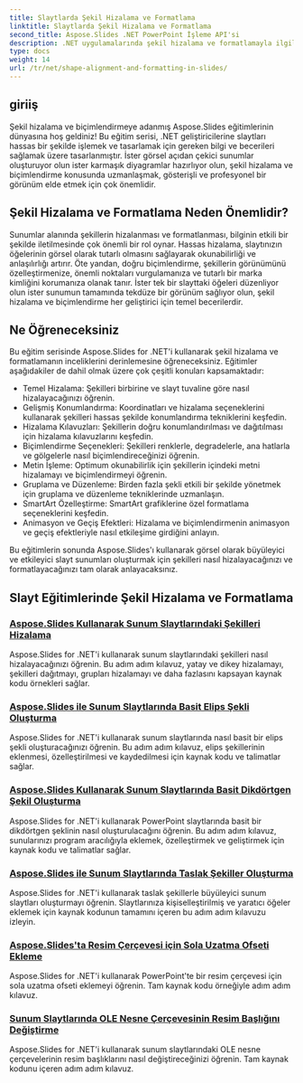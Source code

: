 ```yaml
---
title: Slaytlarda Şekil Hizalama ve Formatlama
linktitle: Slaytlarda Şekil Hizalama ve Formatlama
second_title: Aspose.Slides .NET PowerPoint İşleme API'si
description: .NET uygulamalarında şekil hizalama ve formatlamayla ilgili kapsamlı Aspose.Slides eğitimlerini keşfedin. Slayt sunumlarınızı hassas bir şekilde geliştirerek şekilleri zahmetsizce hizalamayı ve biçimlendirmeyi öğrenin.
type: docs
weight: 14
url: /tr/net/shape-alignment-and-formatting-in-slides/
---
```


## giriiş

Şekil hizalama ve biçimlendirmeye adanmış Aspose.Slides eğitimlerinin dünyasına hoş geldiniz! Bu eğitim serisi, .NET geliştiricilerine slaytları hassas bir şekilde işlemek ve tasarlamak için gereken bilgi ve becerileri sağlamak üzere tasarlanmıştır. İster görsel açıdan çekici sunumlar oluşturuyor olun ister karmaşık diyagramlar hazırlıyor olun, şekil hizalama ve biçimlendirme konusunda uzmanlaşmak, gösterişli ve profesyonel bir görünüm elde etmek için çok önemlidir.

## Şekil Hizalama ve Formatlama Neden Önemlidir?

Sunumlar alanında şekillerin hizalanması ve formatlanması, bilginin etkili bir şekilde iletilmesinde çok önemli bir rol oynar. Hassas hizalama, slaytınızın öğelerinin görsel olarak tutarlı olmasını sağlayarak okunabilirliği ve anlaşılırlığı artırır. Öte yandan, doğru biçimlendirme, şekillerin görünümünü özelleştirmenize, önemli noktaları vurgulamanıza ve tutarlı bir marka kimliğini korumanıza olanak tanır. İster tek bir slayttaki öğeleri düzenliyor olun ister sunumun tamamında tekdüze bir görünüm sağlıyor olun, şekil hizalama ve biçimlendirme her geliştirici için temel becerilerdir.

## Ne Öğreneceksiniz

Bu eğitim serisinde Aspose.Slides for .NET'i kullanarak şekil hizalama ve formatlamanın inceliklerini derinlemesine öğreneceksiniz. Eğitimler aşağıdakiler de dahil olmak üzere çok çeşitli konuları kapsamaktadır:

- Temel Hizalama: Şekilleri birbirine ve slayt tuvaline göre nasıl hizalayacağınızı öğrenin.
- Gelişmiş Konumlandırma: Koordinatları ve hizalama seçeneklerini kullanarak şekilleri hassas şekilde konumlandırma tekniklerini keşfedin.
- Hizalama Kılavuzları: Şekillerin doğru konumlandırılması ve dağıtılması için hizalama kılavuzlarını keşfedin.
- Biçimlendirme Seçenekleri: Şekilleri renklerle, degradelerle, ana hatlarla ve gölgelerle nasıl biçimlendireceğinizi öğrenin.
- Metin İşleme: Optimum okunabilirlik için şekillerin içindeki metni hizalamayı ve biçimlendirmeyi öğrenin.
- Gruplama ve Düzenleme: Birden fazla şekli etkili bir şekilde yönetmek için gruplama ve düzenleme tekniklerinde uzmanlaşın.
- SmartArt Özelleştirme: SmartArt grafiklerine özel formatlama seçeneklerini keşfedin.
- Animasyon ve Geçiş Efektleri: Hizalama ve biçimlendirmenin animasyon ve geçiş efektleriyle nasıl etkileşime girdiğini anlayın.

Bu eğitimlerin sonunda Aspose.Slides'ı kullanarak görsel olarak büyüleyici ve etkileyici slayt sunumları oluşturmak için şekilleri nasıl hizalayacağınızı ve formatlayacağınızı tam olarak anlayacaksınız.

## Slayt Eğitimlerinde Şekil Hizalama ve Formatlama
### [Aspose.Slides Kullanarak Sunum Slaytlarındaki Şekilleri Hizalama](./aligning-shapes/)
Aspose.Slides for .NET'i kullanarak sunum slaytlarındaki şekilleri nasıl hizalayacağınızı öğrenin. Bu adım adım kılavuz, yatay ve dikey hizalamayı, şekilleri dağıtmayı, grupları hizalamayı ve daha fazlasını kapsayan kaynak kodu örnekleri sağlar.
### [Aspose.Slides ile Sunum Slaytlarında Basit Elips Şekli Oluşturma](./creating-simple-ellipse-shape/)
Aspose.Slides for .NET'i kullanarak sunum slaytlarında nasıl basit bir elips şekli oluşturacağınızı öğrenin. Bu adım adım kılavuz, elips şekillerinin eklenmesi, özelleştirilmesi ve kaydedilmesi için kaynak kodu ve talimatlar sağlar.
### [Aspose.Slides Kullanarak Sunum Slaytlarında Basit Dikdörtgen Şekil Oluşturma](./creating-simple-rectangle-shape/)
Aspose.Slides for .NET'i kullanarak PowerPoint slaytlarında basit bir dikdörtgen şeklinin nasıl oluşturulacağını öğrenin. Bu adım adım kılavuz, sunularınızı program aracılığıyla eklemek, özelleştirmek ve geliştirmek için kaynak kodu ve talimatlar sağlar.
### [Aspose.Slides ile Sunum Slaytlarında Taslak Şekiller Oluşturma](./creating-sketched-shapes/)
Aspose.Slides for .NET'i kullanarak taslak şekillerle büyüleyici sunum slaytları oluşturmayı öğrenin. Slaytlarınıza kişiselleştirilmiş ve yaratıcı öğeler eklemek için kaynak kodunun tamamını içeren bu adım adım kılavuzu izleyin.
### [Aspose.Slides'ta Resim Çerçevesi için Sola Uzatma Ofseti Ekleme](./adding-stretch-offset-left-picture-frame/)
Aspose.Slides for .NET'i kullanarak PowerPoint'te bir resim çerçevesi için sola uzatma ofseti eklemeyi öğrenin. Tam kaynak kodu örneğiyle adım adım kılavuz.
### [Sunum Slaytlarında OLE Nesne Çerçevesinin Resim Başlığını Değiştirme](./substituting-picture-title-ole-object-frame/)
Aspose.Slides for .NET'i kullanarak sunum slaytlarındaki OLE nesne çerçevelerinin resim başlıklarını nasıl değiştireceğinizi öğrenin. Tam kaynak kodunu içeren adım adım kılavuz.